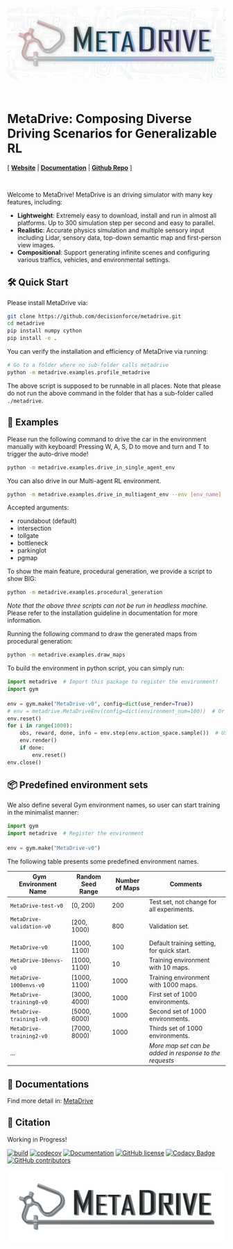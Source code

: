 <br>

![](metadrive/assets/logo-horizon.png)

<br>

# MetaDrive: Composing Diverse Driving Scenarios for Generalizable RL

[
**[Website](https://decisionforce.github.io/metadrive/)**
|
**[Documentation](https://metadrive-simulator.readthedocs.io)**
|
**[Github Repo](https://github.com/decisionforce/metadrive)**
]

<br>

Welcome to MetaDrive! MetaDrive is an driving simulator with many key features, including:

- **Lightweight**: Extremely easy to download, install and run in almost all platforms. Up to 300 simulation step per second and easy to parallel.
- **Realistic**: Accurate physics simulation and multiple sensory input including Lidar, sensory data, top-down semantic map and first-person view images. 
- **Compositional**: Support generating infinite scenes and configuring various traffics, vehicles, and environmental settings.


## 🛠 Quick Start
Please install MetaDrive via:

```bash
git clone https://github.com/decisionforce/metadrive.git
cd metadrive
pip install numpy cython
pip install -e .
```

You can verify the installation and efficiency of MetaDrive via running:

```bash
# Go to a folder where no sub-folder calls metadrive
python -m metadrive.examples.profile_metadrive
```

The above script is supposed to be runnable in all places.
Note that please do not run the above command in the folder that has a sub-folder called `./metadrive`.

## 🚕 Examples

Please run the following command to drive the car in the environment manually with keyboard! 
Pressing W, A, S, D to move and turn and T to trigger the auto-drive mode!

```bash
python -m metadrive.examples.drive_in_single_agent_env
```

You can also drive in our Multi-agent RL environment. 

```bash
python -m metadrive.examples.drive_in_multiagent_env --env [env_name]
```
Accepted arguments:
- roundabout (default)
- intersection
- tollgate
- bottleneck
- parkinglot
- pgmap

To show the main feature, procedural generation, we provide a script to show BIG:

```bash
python -m metadrive.examples.procedural_generation
```

*Note that the above three scripts can not be run in headless machine.* 
Please refer to the installation guideline in documentation for more information.

Running the following command to draw the generated maps from procedural generation:

```bash
python -m metadrive.examples.draw_maps
```

To build the environment in python script, you can simply run:

```python
import metadrive  # Import this package to register the environment!
import gym

env = gym.make("MetaDrive-v0", config=dict(use_render=True))
# env = metadrive.MetaDriveEnv(config=dict(environment_num=100))  # Or build environment from class
env.reset()
for i in range(1000):
    obs, reward, done, info = env.step(env.action_space.sample())  # Use random policy
    env.render()
    if done:
        env.reset()
env.close()
```


## 📦 Predefined environment sets

We also define several Gym environment names, so user can start training in the minimalist manner:

```python
import gym
import metadrive  # Register the environment

env = gym.make("MetaDrive-v0")
```

The following table presents some predefined environment names. 

|&nbsp;  Gym Environment Name   | Random Seed Range | Number of Maps | Comments                                          |
| ----------------------- | ----------------- | -------------- | ------------------------------------------------------- |
| `MetaDrive-test-v0`       | [0, 200)          | 200            | Test set, not change for all experiments.               |
| `MetaDrive-validation-v0` &nbsp; &nbsp; &nbsp; &nbsp; &nbsp; &nbsp; &nbsp; &nbsp; &nbsp;|[200, 1000)|800| Validation set.|
| `MetaDrive-v0`            | [1000, 1100)      | 100            | Default training setting, for quick start.              |
| `MetaDrive-10envs-v0`     | [1000, 1100)      | 10             | Training environment with 10 maps.                      |
| `MetaDrive-1000envs-v0`   | [1000, 1100)      | 1000           | Training environment with 1000 maps.                    |
| `MetaDrive-training0-v0`  | [3000, 4000)      | 1000           | First set of 1000 environments.                         |
| `MetaDrive-training1-v0`  | [5000, 6000)      | 1000           | Second set of 1000 environments.                        |
| `MetaDrive-training2-v0`  | [7000, 8000)      | 1000           | Thirds set of 1000 environments.                        |
| ...                     |                   |                | *More map set can be added in response to the requests* |



## 🏫 Documentations

Find more detail in: [MetaDrive](https://metadrive-simulator.readthedocs.io)


## 📎 Citation

Working in Progress!

[![build](https://github.com/decisionforce/metadrive/workflows/test/badge.svg)](http://github.com/decisionforce/metadrive/actions)
[![codecov](https://codecov.io/gh/decisionforce/metadrive/branch/main/graph/badge.svg?token=1ZYN8L5397)](https://codecov.io/gh/decisionforce/metadrive)
[![Documentation](https://readthedocs.org/projects/metadrive/badge/?version=latest)](https://metadrive.readthedocs.io)
[![GitHub license](https://img.shields.io/github/license/decisionforce/metadrive)](https://github.com/decisionforce/metadrive/blob/main/LICENSE.txt)
[![Codacy Badge](https://app.codacy.com/project/badge/Grade/2d6fabe328a644b49e1269497b741057)](https://www.codacy.com/gh/decisionforce/metadrive/dashboard?utm_source=github.com&amp;utm_medium=referral&amp;utm_content=decisionforce/metadrive&amp;utm_campaign=Badge_Grade)
[![GitHub contributors](https://img.shields.io/github/contributors/decisionforce/metadrive)](https://github.com/decisionforce/metadrive/graphs/contributors)

![](metadrive/assets/logo.png)
